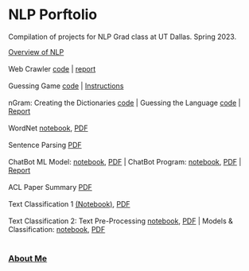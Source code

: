 # NLP Porftolio
Compilation of projects for NLP Grad class at UT Dallas. Spring 2023.

[Overview of NLP](Overview_of_NLP.pdf)
<br />
<br />
Web Crawler [code](web_crawler/crawler.py) | [report](web_crawler/report.pdf)
<br />
<br />
Guessing Game [code](guessing_game/guessing_game.py) | [Instructions](guessing_game/guessing_game_instructions.pdf)
<br />
<br />
nGram: Creating the Dictionaries [code](ngrams/ngrams.py) | Guessing the Language [code](ngrams/ngrams_2.py) | [Report](ngrams/report.pdf)
<br />
<br />
WordNet [notebook](wordnet/wordnet.ipynb), [PDF](wordnet/wordnet.pdf)
<br />
<br />
Sentence Parsing [PDF](sent_parse/parser.pdf)
<br />
<br />
ChatBot ML Model: [notebook](chatbot/model.ipynb), [PDF](chatbot/model.pdf) | ChatBot Program: [notebook](chatbot/chatbot.ipynb), [PDF](chatbot/chatbot.pdf) | [Report](chatbot/report.pdf)
<br />
<br />
ACL Paper Summary [PDF](acl/summary.pdf)
<br />
<br />
Text Classification 1 [(Notebook)](classify_1/emoticons.ipynb), [PDF](classify_1/emoticons.pdf)
<br />
<br />
Text Classification 2: Text Pre-Processing [notebook](classify_2/pre_processing.ipynb), [PDF](classify_2/pre_processing.pdf) | Models & Classification: [notebook](classify_2/models.ipynb), [PDF](classify_2/models.pdf)
<br />
<br />
### [About Me](./resume.md)
